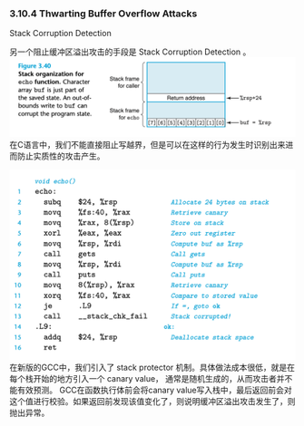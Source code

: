 ### 3.10.4 Thwarting Buffer Overflow Attacks

Stack Corruption Detection

另一个阻止缓冲区溢出攻击的手段是 Stack Corruption Detection 。
![](2022-08-31-10-06-27.png)
在C语言中，我们不能直接阻止写越界，但是可以在这样的行为发生时识别出来进而防止实质性的攻击产生。

![](2022-08-31-10-27-00.png)
在新版的GCC中，我们引入了 stack protector 机制。具体做法成本很低，就是在每个栈开始的地方引入一个 canary value， 通常是随机生成的，从而攻击者并不能有效预测。
GCC在函数执行体前会将canary value写入栈中，最后返回前会对这个值进行校验。如果返回前发现该值变化了，则说明缓冲区溢出攻击发生了，则抛出异常。

